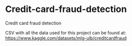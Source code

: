 # Credit-card-fraud-detection
Credit card fraud detection

CSV with all the data used for this project can be found at:
https://www.kaggle.com/datasets/mlg-ulb/creditcardfraud
